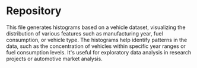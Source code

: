 # Repository
This file generates histograms based on a vehicle dataset, visualizing the distribution of various features such as manufacturing year, fuel consumption, or vehicle type. The histograms help identify patterns in the data, such as the concentration of vehicles within specific year ranges or fuel consumption levels. It's useful for exploratory data analysis in research projects or automotive market analysis.
